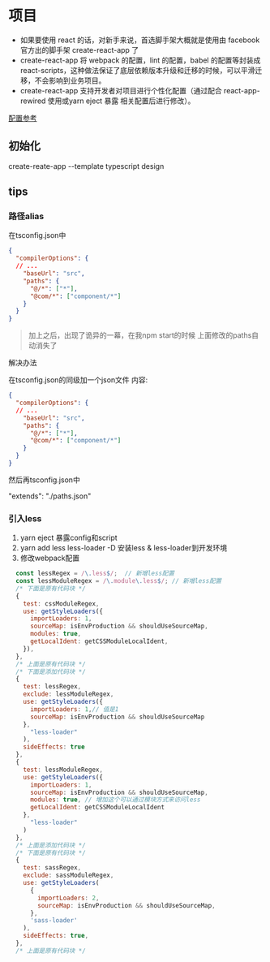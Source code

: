 # 项目

- 如果要使用 react 的话，对新手来说，首选脚手架大概就是使用由 facebook  官方出的脚手架 create-react-app 了
- create-react-app 将 webpack 的配置，lint 的配置，babel 的配置等封装成 react-scripts，这种做法保证了底层依赖版本升级和迁移的时候，可以平滑迁移，不会影响到业务项目。
- create-react-app 支持开发者对项目进行个性化配置（通过配合 react-app-rewired 使用或yarn eject 暴露 相关配置后进行修改）。


<a href="https://juejin.im/post/5d5e25b5f265da03970bbf82">配置参考</a>

## 初始化

create-reate-app --template typescript design

## tips
### 路径alias
在tsconfig.json中
```json
{
  "compilerOptions": {
  // ...
    "baseUrl": "src",
    "paths": {
      "@/*": ["*"],
      "@com/*": ["component/*"]
    }
  }
}
```

> 加上之后，出现了诡异的一幕，在我npm start的时候 上面修改的paths自动消失了

解决办法

在tsconfig.json的同级加一个json文件  内容:
```json
{
  "compilerOptions": {
  // ...
    "baseUrl": "src",
    "paths": {
      "@/*": ["*"],
      "@com/*": ["component/*"]
    }
  }
}
```
然后再tsconfig.json中

"extends": "./paths.json"

### 引入less

1. yarn eject 暴露config和script
2. yarn add less less-loader -D 安装less & less-loader到开发环境
3. 修改webpack配置
```js
  const lessRegex = /\.less$/;  // 新增less配置
  const lessModuleRegex = /\.module\.less$/; // 新增less配置
  /* 下面是原有代码块 */
  {
    test: cssModuleRegex,
    use: getStyleLoaders({
      importLoaders: 1,
      sourceMap: isEnvProduction && shouldUseSourceMap,
      modules: true,
      getLocalIdent: getCSSModuleLocalIdent,
    }),
  },
  /* 上面是原有代码块 */
  /* 下面是添加代码块 */
  {
    test: lessRegex,
    exclude: lessModuleRegex,
    use: getStyleLoaders({
      importLoaders: 1,// 值是1
      sourceMap: isEnvProduction && shouldUseSourceMap
    },
      "less-loader"
    ),
    sideEffects: true
  },
  {
    test: lessModuleRegex,
    use: getStyleLoaders({
      importLoaders: 1,
      sourceMap: isEnvProduction && shouldUseSourceMap,
      modules: true, // 增加这个可以通过模块方式来访问less
      getLocalIdent: getCSSModuleLocalIdent
    },
      "less-loader"
    )
  },
  /* 上面是添加代码块 */
  /* 下面是原有代码块 */
  {
    test: sassRegex,
    exclude: sassModuleRegex,
    use: getStyleLoaders(
      {
        importLoaders: 2,
        sourceMap: isEnvProduction && shouldUseSourceMap,
      },
      'sass-loader'
    ),
    sideEffects: true,
  },
  /* 上面是原有代码块 */

```
